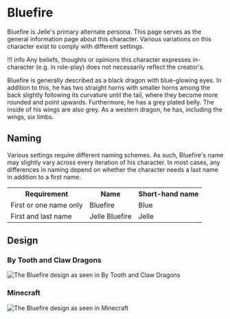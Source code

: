 # Bluefire
Bluefire is Jelle's primary alternate persona. This page serves as the general information page about this character. Various variations on this character exist to comply with different settings.

!!! info
    Any beliefs, thoughts or opinions this character expresses in-character (e.g. in role-play) does not necessarily reflect the creator's.

Bluefire is generally described as a black dragon with blue-glowing eyes. In addition to this, he has two straight horns with smaller horns among the back slightly following its curvature until the tail, where they become more rounded and point upwards. Furthermore, he has a grey plated belly. The inside of his wings are also grey. As a western dragon, he has, including the wings, six limbs.

## Naming
Various settings require different naming schemes. As such, Bluefire's name may slightly vary across every iteration of his character. In most cases, any differences in naming depend on whether the character needs a last name in addition to a first name.

<table>
  <tr>
    <th>Requirement</th>
    <th>Name</th>
    <th>Short-hand name</th>
  </tr>
  <tr>
    <td>First or one name only</td>
    <td>Bluefire</td>
    <td>Blue</td>
  </tr>
  <tr>
    <td>First and last name</td>
    <td>Jelle Bluefire</td>
    <td>Jelle</td>
  </tr>
</table>

## Design
### By Tooth and Claw Dragons
![The Bluefire design as seen in By Tooth and Claw Dragons](https://i.imgur.com/A4VIj6E.jpg)
### Minecraft
![The Bluefire design as seen in Minecraft](https://i.imgur.com/8ukqYzv.png)
